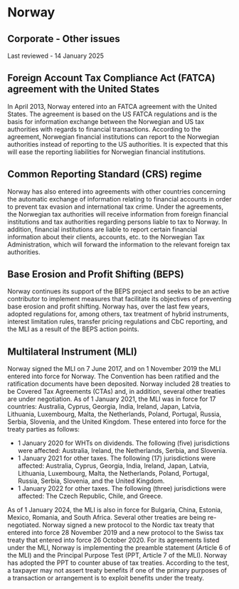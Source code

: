 # Norway
## Corporate - Other issues
Last reviewed - 14 January 2025
## Foreign Account Tax Compliance Act (FATCA) agreement with the United States
In April 2013, Norway entered into an FATCA agreement with the United States. The agreement is based on the US FATCA regulations and is the basis for information exchange between the Norwegian and US tax authorities with regards to financial transactions.
According to the agreement, Norwegian financial institutions can report to the Norwegian authorities instead of reporting to the US authorities. It is expected that this will ease the reporting liabilities for Norwegian financial institutions.
## Common Reporting Standard (CRS) regime
Norway has also entered into agreements with other countries concerning the automatic exchange of information relating to financial accounts in order to prevent tax evasion and international tax crime. Under the agreements, the Norwegian tax authorities will receive information from foreign financial institutions and tax authorities regarding persons liable to tax to Norway.
In addition, financial institutions are liable to report certain financial information about their clients, accounts, etc. to the Norwegian Tax Administration, which will forward the information to the relevant foreign tax authorities.
## Base Erosion and Profit Shifting (BEPS)
Norway continues its support of the BEPS project and seeks to be an active contributor to implement measures that facilitate its objectives of preventing base erosion and profit shifting. Norway has, over the last few years, adopted regulations for, among others, tax treatment of hybrid instruments, interest limitation rules, transfer pricing regulations and CbC reporting, and the MLI as a result of the BEPS action points.
## Multilateral Instrument (MLI)
Norway signed the MLI on 7 June 2017, and on 1 November 2019 the MLI entered into force for Norway. The Convention has been ratified and the ratification documents have been deposited. 
Norway included 28 treaties to be Covered Tax Agreements (CTAs) and, in addition, several other treaties are under negotiation. As of 1 January 2021, the MLI was in force for 17 countries: Australia, Cyprus, Georgia, India, Ireland, Japan, Latvia, Lithuania, Luxembourg, Malta, the Netherlands, Poland, Portugal, Russia, Serbia, Slovenia, and the United Kingdom.
These entered into force for the treaty parties as follows: 
  * 1 January 2020 for WHTs on dividends. The following (five) jurisdictions were affected: Australia, Ireland, the Netherlands, Serbia, and Slovenia.
  * 1 January 2021 for other taxes. The following (17) jurisdictions were affected: Australia, Cyprus, Georgia, India, Ireland, Japan, Latvia, Lithuania, Luxembourg, Malta, the Netherlands, Poland, Portugal, Russia, Serbia, Slovenia, and the United Kingdom.
  * 1 January 2022 for other taxes. The following (three) jurisdictions were affected: The Czech Republic, Chile, and Greece.


As of 1 January 2024, the MLI is also in force for Bulgaria, China, Estonia, Mexico, Romania, and South Africa.
Several other treaties are being re-negotiated. Norway signed a new protocol to the Nordic tax treaty that entered into force 28 November 2019 and a new protocol to the Swiss tax treaty that entered into force 26 October 2020. 
For its agreements listed under the MLI, Norway is implementing the preamble statement (Article 6 of the MLI) and the Principal Purpose Test (PPT, Article 7 of the MLI). Norway has adopted the PPT to counter abuse of tax treaties. According to the test, a taxpayer may not assert treaty benefits if one of the primary purposes of a transaction or arrangement is to exploit benefits under the treaty.
